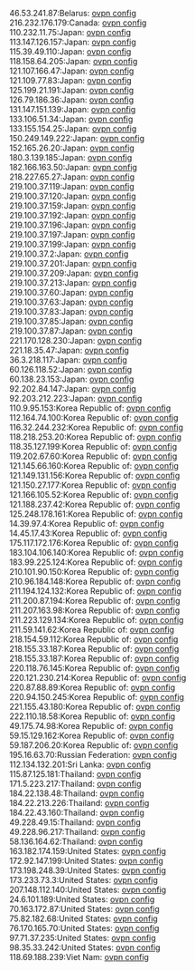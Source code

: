 46.53.241.87:Belarus: [ovpn config](vpn/46_53_241_87.ovpn)  
216.232.176.179:Canada: [ovpn config](vpn/216_232_176_179.ovpn)  
110.232.11.75:Japan: [ovpn config](vpn/110_232_11_75.ovpn)  
113.147.126.157:Japan: [ovpn config](vpn/113_147_126_157.ovpn)  
115.39.49.110:Japan: [ovpn config](vpn/115_39_49_110.ovpn)  
118.158.64.205:Japan: [ovpn config](vpn/118_158_64_205.ovpn)  
121.107.166.47:Japan: [ovpn config](vpn/121_107_166_47.ovpn)  
121.109.77.83:Japan: [ovpn config](vpn/121_109_77_83.ovpn)  
125.199.21.191:Japan: [ovpn config](vpn/125_199_21_191.ovpn)  
126.79.186.36:Japan: [ovpn config](vpn/126_79_186_36.ovpn)  
131.147.151.139:Japan: [ovpn config](vpn/131_147_151_139.ovpn)  
133.106.51.34:Japan: [ovpn config](vpn/133_106_51_34.ovpn)  
133.155.154.25:Japan: [ovpn config](vpn/133_155_154_25.ovpn)  
150.249.149.222:Japan: [ovpn config](vpn/150_249_149_222.ovpn)  
152.165.26.20:Japan: [ovpn config](vpn/152_165_26_20.ovpn)  
180.3.139.185:Japan: [ovpn config](vpn/180_3_139_185.ovpn)  
182.166.163.50:Japan: [ovpn config](vpn/182_166_163_50.ovpn)  
218.227.65.27:Japan: [ovpn config](vpn/218_227_65_27.ovpn)  
219.100.37.119:Japan: [ovpn config](vpn/219_100_37_119.ovpn)  
219.100.37.120:Japan: [ovpn config](vpn/219_100_37_120.ovpn)  
219.100.37.159:Japan: [ovpn config](vpn/219_100_37_159.ovpn)  
219.100.37.192:Japan: [ovpn config](vpn/219_100_37_192.ovpn)  
219.100.37.196:Japan: [ovpn config](vpn/219_100_37_196.ovpn)  
219.100.37.197:Japan: [ovpn config](vpn/219_100_37_197.ovpn)  
219.100.37.199:Japan: [ovpn config](vpn/219_100_37_199.ovpn)  
219.100.37.2:Japan: [ovpn config](vpn/219_100_37_2.ovpn)  
219.100.37.201:Japan: [ovpn config](vpn/219_100_37_201.ovpn)  
219.100.37.209:Japan: [ovpn config](vpn/219_100_37_209.ovpn)  
219.100.37.213:Japan: [ovpn config](vpn/219_100_37_213.ovpn)  
219.100.37.60:Japan: [ovpn config](vpn/219_100_37_60.ovpn)  
219.100.37.63:Japan: [ovpn config](vpn/219_100_37_63.ovpn)  
219.100.37.83:Japan: [ovpn config](vpn/219_100_37_83.ovpn)  
219.100.37.85:Japan: [ovpn config](vpn/219_100_37_85.ovpn)  
219.100.37.87:Japan: [ovpn config](vpn/219_100_37_87.ovpn)  
221.170.128.230:Japan: [ovpn config](vpn/221_170_128_230.ovpn)  
221.18.35.47:Japan: [ovpn config](vpn/221_18_35_47.ovpn)  
36.3.218.117:Japan: [ovpn config](vpn/36_3_218_117.ovpn)  
60.126.118.52:Japan: [ovpn config](vpn/60_126_118_52.ovpn)  
60.138.23.153:Japan: [ovpn config](vpn/60_138_23_153.ovpn)  
92.202.84.147:Japan: [ovpn config](vpn/92_202_84_147.ovpn)  
92.203.212.223:Japan: [ovpn config](vpn/92_203_212_223.ovpn)  
110.9.95.153:Korea Republic of: [ovpn config](vpn/110_9_95_153.ovpn)  
112.164.74.100:Korea Republic of: [ovpn config](vpn/112_164_74_100.ovpn)  
116.32.244.232:Korea Republic of: [ovpn config](vpn/116_32_244_232.ovpn)  
118.218.253.20:Korea Republic of: [ovpn config](vpn/118_218_253_20.ovpn)  
118.35.127.199:Korea Republic of: [ovpn config](vpn/118_35_127_199.ovpn)  
119.202.67.60:Korea Republic of: [ovpn config](vpn/119_202_67_60.ovpn)  
121.145.66.160:Korea Republic of: [ovpn config](vpn/121_145_66_160.ovpn)  
121.149.131.156:Korea Republic of: [ovpn config](vpn/121_149_131_156.ovpn)  
121.150.27.177:Korea Republic of: [ovpn config](vpn/121_150_27_177.ovpn)  
121.166.105.52:Korea Republic of: [ovpn config](vpn/121_166_105_52.ovpn)  
121.188.237.42:Korea Republic of: [ovpn config](vpn/121_188_237_42.ovpn)  
125.248.178.161:Korea Republic of: [ovpn config](vpn/125_248_178_161.ovpn)  
14.39.97.4:Korea Republic of: [ovpn config](vpn/14_39_97_4.ovpn)  
14.45.17.43:Korea Republic of: [ovpn config](vpn/14_45_17_43.ovpn)  
175.117.172.176:Korea Republic of: [ovpn config](vpn/175_117_172_176.ovpn)  
183.104.106.140:Korea Republic of: [ovpn config](vpn/183_104_106_140.ovpn)  
183.99.225.124:Korea Republic of: [ovpn config](vpn/183_99_225_124.ovpn)  
210.101.90.150:Korea Republic of: [ovpn config](vpn/210_101_90_150.ovpn)  
210.96.184.148:Korea Republic of: [ovpn config](vpn/210_96_184_148.ovpn)  
211.194.124.132:Korea Republic of: [ovpn config](vpn/211_194_124_132.ovpn)  
211.200.87.194:Korea Republic of: [ovpn config](vpn/211_200_87_194.ovpn)  
211.207.163.98:Korea Republic of: [ovpn config](vpn/211_207_163_98.ovpn)  
211.223.129.134:Korea Republic of: [ovpn config](vpn/211_223_129_134.ovpn)  
211.59.141.62:Korea Republic of: [ovpn config](vpn/211_59_141_62.ovpn)  
218.154.59.112:Korea Republic of: [ovpn config](vpn/218_154_59_112.ovpn)  
218.155.33.187:Korea Republic of: [ovpn config](vpn/218_155_33_187.ovpn)  
218.155.33.187:Korea Republic of: [ovpn config](vpn/218_155_33_187.ovpn)  
220.118.76.145:Korea Republic of: [ovpn config](vpn/220_118_76_145.ovpn)  
220.121.230.214:Korea Republic of: [ovpn config](vpn/220_121_230_214.ovpn)  
220.87.88.89:Korea Republic of: [ovpn config](vpn/220_87_88_89.ovpn)  
220.94.150.245:Korea Republic of: [ovpn config](vpn/220_94_150_245.ovpn)  
221.155.43.180:Korea Republic of: [ovpn config](vpn/221_155_43_180.ovpn)  
222.110.18.58:Korea Republic of: [ovpn config](vpn/222_110_18_58.ovpn)  
49.175.74.98:Korea Republic of: [ovpn config](vpn/49_175_74_98.ovpn)  
59.15.129.162:Korea Republic of: [ovpn config](vpn/59_15_129_162.ovpn)  
59.187.206.20:Korea Republic of: [ovpn config](vpn/59_187_206_20.ovpn)  
195.16.63.70:Russian Federation: [ovpn config](vpn/195_16_63_70.ovpn)  
112.134.132.201:Sri Lanka: [ovpn config](vpn/112_134_132_201.ovpn)  
115.87.125.181:Thailand: [ovpn config](vpn/115_87_125_181.ovpn)  
171.5.223.217:Thailand: [ovpn config](vpn/171_5_223_217.ovpn)  
184.22.138.48:Thailand: [ovpn config](vpn/184_22_138_48.ovpn)  
184.22.213.226:Thailand: [ovpn config](vpn/184_22_213_226.ovpn)  
184.22.43.160:Thailand: [ovpn config](vpn/184_22_43_160.ovpn)  
49.228.49.15:Thailand: [ovpn config](vpn/49_228_49_15.ovpn)  
49.228.96.217:Thailand: [ovpn config](vpn/49_228_96_217.ovpn)  
58.136.164.62:Thailand: [ovpn config](vpn/58_136_164_62.ovpn)  
163.182.174.159:United States: [ovpn config](vpn/163_182_174_159.ovpn)  
172.92.147.199:United States: [ovpn config](vpn/172_92_147_199.ovpn)  
173.198.248.39:United States: [ovpn config](vpn/173_198_248_39.ovpn)  
173.233.73.3:United States: [ovpn config](vpn/173_233_73_3.ovpn)  
207.148.112.140:United States: [ovpn config](vpn/207_148_112_140.ovpn)  
24.6.101.189:United States: [ovpn config](vpn/24_6_101_189.ovpn)  
70.163.172.87:United States: [ovpn config](vpn/70_163_172_87.ovpn)  
75.82.182.68:United States: [ovpn config](vpn/75_82_182_68.ovpn)  
76.170.165.70:United States: [ovpn config](vpn/76_170_165_70.ovpn)  
97.71.37.235:United States: [ovpn config](vpn/97_71_37_235.ovpn)  
98.35.33.242:United States: [ovpn config](vpn/98_35_33_242.ovpn)  
118.69.188.239:Viet Nam: [ovpn config](vpn/118_69_188_239.ovpn)  

